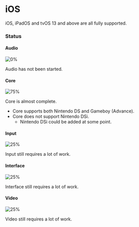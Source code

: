 # iOS
iOS, iPadOS and tvOS 13 and above are all fully supported.

### Status
#### Audio
![0%](https://progress-bar.dev/0?width=90)

Audio has not been started.

#### Core
![75%](https://progress-bar.dev/75?width=90)

Core is almost complete.
- Core supports both Nintendo DS and Gameboy (Advance).
- Core does not support Nintendo DSi.
  - Nintendo DSi could be added at some point.

#### Input
![25%](https://progress-bar.dev/25?width=90)

Input still requires a lot of work.

#### Interface
![25%](https://progress-bar.dev/25?width=90)

Interface still requires a lot of work.

#### Video
![25%](https://progress-bar.dev/25?width=90)

Video still requires a lot of work.
